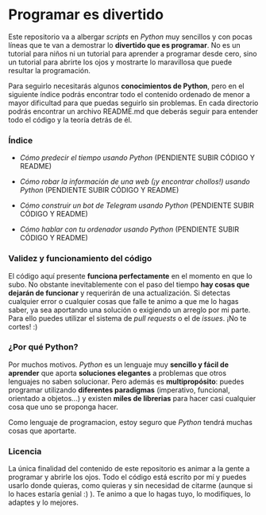# Programar es divertido

<!--[Haz click aquí para la versión en CATALÁN]()-->

Este repositorio va a albergar *scripts* en *Python* muy sencillos y con pocas líneas que te van a demostrar lo **divertido que es programar**. No es un tutorial para niños ni un tutorial para aprender a programar desde cero, sino un tutorial para abrirte los ojos y mostrarte lo maravillosa que puede resultar la programación.

Para seguirlo necesitarás algunos **conocimientos de Python**, pero en el siguiente índice podrás encontrar todo el contenido ordenado de menor a mayor dificultad para que puedas seguirlo sin problemas. En cada directorio podrás encontrar un archivo README.md que deberás seguir para entender todo el código y la teoría detrás de él.

<!-- Si tienes dudas sobre cómo usar/instalar Python y necesitas un tutorial para empezar puedes empezar por aquí: -->


### Índice

* *Cómo predecir el tiempo usando Python* (PENDIENTE SUBIR CÓDIGO Y README)

* *Cómo robar la información de una web (¡y encontrar chollos!) usando Python* (PENDIENTE SUBIR CÓDIGO Y README)

* *Cómo construir un bot de Telegram usando Python* (PENDIENTE SUBIR CÓDIGO Y README)

* *Cómo hablar con tu ordenador usando Python* (PENDIENTE SUBIR CÓDIGO Y README)


### Validez y funcionamiento del código

El código aquí presente **funciona perfectamente** en el momento en que lo subo. No obstante inevitablemente con el paso del tiempo **hay cosas que dejarán de funcionar** y requerirán de una actualización. Si detectas cualquier error o cualquier cosas que falle te animo a que me lo hagas saber, ya sea aportando una solución o exigiendo un arreglo por mi parte. Para ello puedes utilizar el sistema de *pull requests* o el de *issues*. ¡No te cortes! :)


### ¿Por qué Python?

Por muchos motivos. *Python* es un lenguaje muy **sencillo y fácil de aprender** que aporta **soluciones elegantes** a problemas que otros lenguajes no saben solucionar. Pero además es **multipropósito**: puedes programar utilizando **diferentes paradigmas** (imperativo, funcional, orientado a objetos...) y existen **miles de librerias** para hacer casi cualquier cosa que uno se proponga hacer.

Como lenguaje de programacion, estoy seguro que *Python* tendrá muchas cosas que aportarte.


### Licencia

La única finalidad del contenido de este repositorio es animar a la gente a programar y abrirle los ojos. Todo el código está escrito por mí y puedes usarlo donde quieras, como quieras y sin necesidad de citarme (aunque si lo haces estaría genial :) ). Te animo a que lo hagas tuyo, lo modifiques, lo adaptes y lo mejores.